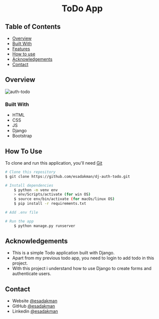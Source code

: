<!-- Please update value in the {}  -->

<h1 align="center">ToDo App</h1>


<!-- <div align="center">
  <h3>
    <a href="https://esadakman-django-auth-todo.herokuapp.com/">
      Demo
    </a>
     | 
    <a href="https://github.com/esadakman/dj-auth-todo">
      Project
    </a>
 
  </h3>
</div> -->

<!-- TABLE OF CONTENTS -->

## Table of Contents

- [Overview](#overview)
- [Built With](#built-with)
- [Features](#features)
- [How to use](#how-to-use)
- [Acknowledgements](#acknowledgements)
- [Contact](#contact)

<!-- OVERVIEW -->

## Overview

![auth-todo](https://user-images.githubusercontent.com/98649983/188870137-dddee24f-29c0-4a60-b7d1-55321cc4d963.gif)

### Built With

<!-- This section should list any major frameworks that you built your project using. Here are a few examples.-->

- HTML
- CSS
- JS
- Django
- Bootstrap

## How To Use

<!-- This is an example, please update according to your application -->

To clone and run this application, you'll need [Git](https://git-scm.com) 
```bash
# Clone this repository
$ git clone https://github.com/esadakman/dj-auth-todo.git

# Install dependencies
    $ python -m venv env
    > env/Scripts/activate (for win OS)
    $ source env/bin/activate (for macOs/linux OS)
    $ pip install -r requirements.txt

# Add .env file

# Run the app
    $ python manage.py runserver
```

## Acknowledgements
- This is a simple Todo application built with Django.
- Apart from my previous todo app, you need to login to add todo in this project.
- With this project i understand how to use Django to create forms and authenticate users.


## Contact

- Website [@esadakman](https://esadakman.github.io/)
- GitHub [@esadakman](https://github.com/esadakman)
- Linkedin [@esadakman](https://www.linkedin.com/in/esadakman/)
